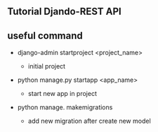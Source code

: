## Tutorial Djando-REST API

## useful command

- django-admin startproject <project_name> 
        
    - initial project

- python manage.py startapp <app_name>

    - start new app in project

- python manage. makemigrations

    - add new migration after create new model